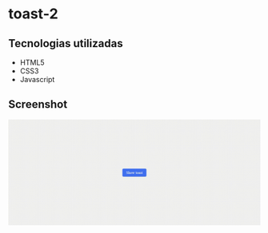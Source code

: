 # toast-2

## Tecnologias utilizadas

<ul>
  <li>HTML5</li>
  <li>CSS3</li>
  <li>Javascript</li>
</ul>

## Screenshot

<img src="Video_1689256895.gif">

